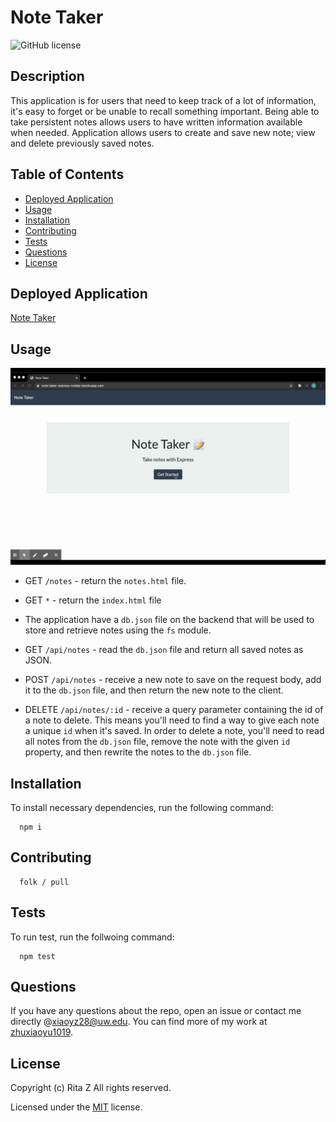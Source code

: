 # Note Taker

![GitHub license](https://img.shields.io/badge/License-MIT-yellowgreen.svg)

## Description

This application is for users that need to keep track of a lot of information, it's easy to forget or be unable to recall something important. Being able to take persistent notes allows users to have written information available when needed. Application allows users to create and save new note; view and delete previously saved notes.

## Table of Contents

- [Deployed Application](#deployed-application)
- [Usage](#usage)
- [Installation](#installation)
- [Contributing](#contributing)
- [Tests](#tests)
- [Questions](#questions)
- [License](#license)

## Deployed Application

[Note Taker](https://note-taker-express-nodejs.herokuapp.com/)

## Usage

![note taker demo](public/assets/demo.gif)

- GET `/notes` - return the `notes.html` file.

- GET `*` - return the `index.html` file

- The application have a `db.json` file on the backend that will be used to store and retrieve notes using the `fs` module.

- GET `/api/notes` - read the `db.json` file and return all saved notes as JSON.

- POST `/api/notes` - receive a new note to save on the request body, add it to the `db.json` file, and then return the new note to the client.

- DELETE `/api/notes/:id` - receive a query parameter containing the id of a note to delete. This means you'll need to find a way to give each note a unique `id` when it's saved. In order to delete a note, you'll need to read all notes from the `db.json` file, remove the note with the given `id` property, and then rewrite the notes to the `db.json` file.

## Installation

To install necessary dependencies, run the following command:

      npm i

## Contributing

      folk / pull

## Tests

To run test, run the follwoing command:

      npm test

## Questions

If you have any questions about the repo, open an issue or contact me directly @[xiaoyz28@uw.edu](xiaoyz28@uw.edu). You can find more of my work at [zhuxiaoyu1019](https://github.com/zhuxiaoyu1019).

## License

Copyright (c) Rita Z All rights reserved.

Licensed under the [MIT](https://choosealicense.com/licenses/mit/) license.
